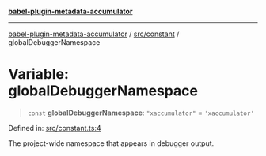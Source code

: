 [**babel-plugin-metadata-accumulator**](../../../README.md)

***

[babel-plugin-metadata-accumulator](../../../README.md) / [src/constant](../README.md) / globalDebuggerNamespace

# Variable: globalDebuggerNamespace

> `const` **globalDebuggerNamespace**: `"xaccumulator"` = `'xaccumulator'`

Defined in: [src/constant.ts:4](https://github.com/Xunnamius/babel-plugin-metadata-accumulator/blob/834cd6171b06ba444ef3659b0f9b36ab753b30e4/src/constant.ts#L4)

The project-wide namespace that appears in debugger output.
